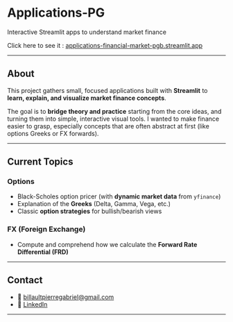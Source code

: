 # Applications-PG

Interactive Streamlit apps to understand market finance


Click here to see it : [applications-financial-market-pgb.streamlit.app](https://applications-financial-market-pgb.streamlit.app)

---

## About

This project gathers small, focused applications built with **Streamlit** to **learn, explain, and visualize market finance concepts**.

The goal is to **bridge theory and practice** starting from the core ideas, and turning them into simple, interactive visual tools. I wanted to make finance easier to grasp, especially concepts that are often abstract at first (like options Greeks or FX forwards).

---

## Current Topics

### Options

- Black-Scholes option pricer (with **dynamic market data** from `yfinance`)
- Explanation of the **Greeks** (Delta, Gamma, Vega, etc.)
- Classic **option strategies** for bullish/bearish views

### FX (Foreign Exchange)

- Compute and comprehend how we calculate the **Forward Rate Differential (FRD)**

---

##  Contact

- 📧 billaultpierregabriel@gmail.com  
- 🔗 [LinkedIn](https://www.linkedin.com/in/pierre-gabriel-billault/)

---

